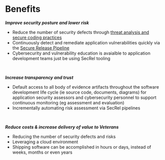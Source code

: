 # Benefits

***Improve security posture and lower risk***

- Reduce the number of security defects through [threat analysis and secure coding practices](https://www.securitycompass.com/sdelements/)
- Continuously detect and remediate application vulnerabilities quickly via the [Secure Release Pipeline](pipeline.md)
- Cybersecurity and vulnerability education is avaialble to application development teams just be using SecRel tooling 

<br/>

***Increase transparency and trust***

- Default access to all body of evidence artifacts throughout the software development life cycle (ie source code, documents, diagrams) for application security assessors and cybersecurity personnel to support continuous monitoring (eg assessment and evaluation)
- Incrementally automating risk assessment via SecRel pipelines

<br/>

***Reduce costs & increase delivery of value to Veterans***

- Reducing the number of security defects and risks
- Leveraging a cloud environment
- Shipping software can be accomplished in hours or days, instead of weeks, months or even years

